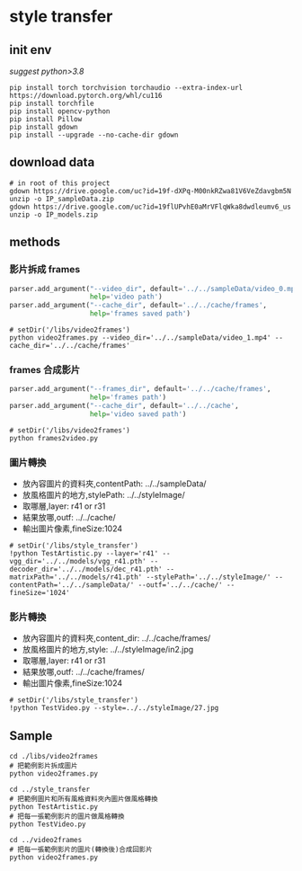 # style transfer

## init env

_suggest python>3.8_

```shell
pip install torch torchvision torchaudio --extra-index-url https://download.pytorch.org/whl/cu116
pip install torchfile
pip install opencv-python
pip install Pillow
pip install gdown
pip install --upgrade --no-cache-dir gdown
```

## download data

```shell
# in root of this project
gdown https://drive.google.com/uc?id=19f-dXPq-M00nkRZwa81V6VeZdavgbm5N
unzip -o IP_sampleData.zip
gdown https://drive.google.com/uc?id=19flUPvhE0aMrVFlqWka8dwdleumv6_us
unzip -o IP_models.zip
```

## methods

### 影片拆成 frames

```python
parser.add_argument("--video_dir", default='../../sampleData/video_0.mp4',
                    help='video path')
parser.add_argument("--cache_dir", default='../../cache/frames',
                    help='frames saved path')
```

```shell
# setDir('/libs/video2frames')
python video2frames.py --video_dir='../../sampleData/video_1.mp4' --cache_dir='../../cache/frames'
```

### frames 合成影片

```python
parser.add_argument("--frames_dir", default='../../cache/frames',
                    help='frames path')
parser.add_argument("--cache_dir", default='../../cache',
                    help='video saved path')
```

```shell
# setDir('/libs/video2frames')
python frames2video.py
```

### 圖片轉換

- 放內容圖片的資料夾,contentPath: ../../sampleData/
- 放風格圖片的地方,stylePath: ../../styleImage/
- 取哪層,layer: r41 or r31
- 結果放哪,outf: ../../cache/
- 輸出圖片像素,fineSize:1024

```shell
# setDir('/libs/style_transfer')
!python TestArtistic.py --layer='r41' --vgg_dir='../../models/vgg_r41.pth' --decoder_dir='../../models/dec_r41.pth' --matrixPath='../../models/r41.pth' --stylePath='../../styleImage/' --contentPath='../../sampleData/' --outf='../../cache/' --fineSize='1024'
```

### 影片轉換

- 放內容圖片的資料夾,content_dir: ../../cache/frames/
- 放風格圖片的地方,style: ../../styleImage/in2.jpg
- 取哪層,layer: r41 or r31
- 結果放哪,outf: ../../cache/frames/
- 輸出圖片像素,fineSize:1024

```shell
# setDir('/libs/style_transfer')
!python TestVideo.py --style=../../styleImage/27.jpg
```

## Sample

```shell
cd ./libs/video2frames
# 把範例影片拆成圖片
python video2frames.py

cd ../style_transfer
# 把範例圖片和所有風格資料夾內圖片做風格轉換
python TestArtistic.py
# 把每一張範例影片的圖片做風格轉換
python TestVideo.py

cd ../video2frames
# 把每一張範例影片的圖片(轉換後)合成回影片
python video2frames.py
```
